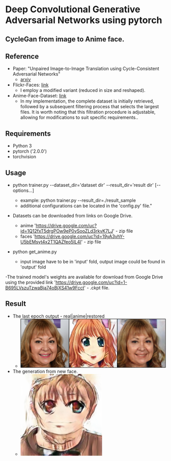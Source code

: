 # Deep Convolutional Generative Adversarial Networks using pytorch
## CycleGan from image to Anime face.

## Reference
- Paper: "Unpaired Image-to-Image Translation using Cycle-Consistent Adversarial Networks"
    - [arxiv](https://arxiv.org/pdf/1703.10593)
- Flickr-Faces: [link](https://github.com/NVlabs/ffhq-dataset)
    - I employ a modified variant (reduced in size and reshaped).
- Anime-Face-Dataset: [link](https://github.com/bchao1/Anime-Face-Dataset)
    - In my implementation, the complete dataset is initially retrieved, followed by a subsequent filtering process that selects the largest files. It is worth noting that this filtration procedure is adjustable, allowing for modifications to suit specific requirements..
    
## Requirements
- Python 3
- pytorch ('2.0.0')
- torchvision

## Usage
- python trainer.py --dataset_dir='dataset dir' --result_dir='result dir' \[--options...\]
    - example: python trainer.py --result_dir=./result_sample
    - additional configurations can be located in the 'config.py' file."
- Datasets can be downloaded from links on Google Drive.
	- anime 'https://drive.google.com/uc?id=1Q12fxT5drgPOw9eP0vSooZLd3rkvK7LJ' - zip file
	- faces 'https://drive.google.com/uc?id=19yA3vhY-U5bEMsyt4x2T1QAZfeo5IL4I' - zip file
  
- python get_anime.py 
	- input image have to be in 'input' fold, output image could be found in 'output' fold
    
-The trained model's weights are available for download from Google Drive using the provided link 'https://drive.google.com/uc?id=1-B695LVszuTzwaBja74oBjXS41w9Fcct' - .ckpt file.

## Result
- The last epoch output - real|anime|restored
    - ![epoch20](./result_sample/200.png)
- The generation from new face.
    - ![epoch20](./output/out.png)
